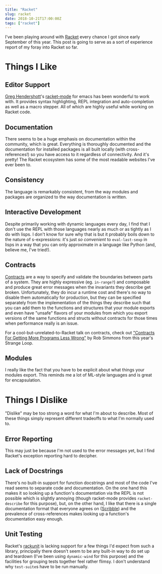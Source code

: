 ```yaml
---
title: "Racket"
slug: racket
date: 2018-10-21T17:00:00Z
tags: ["racket"]
---
```


I've been playing around with [Racket] every chance I got since early
September of this year.  This post is going to serve as a sort of
experience report of my foray into Racket so far.

# Things I Like

## Editor Support

[Greg Hendershott]'s [racket-mode] for emacs has been wonderful to
work with.  It provides syntax highlighting, REPL integration and
auto-completion as well as a macro stepper.  All of which are highly
useful while working on Racket code.

## Documentation

There seems to be a huge emphasis on documentation within the
community, which is great.  Everything is thoroughly documented and
the documentation for installed packages is all built locally (with
cross-references!) so you have access to it regardless of
connectivity.  And it's pretty!  The Racket ecosystem has some of the
most readable websites I've ever been to.

## Consistency

The language is remarkably consistent, from the way modules and
packages are organized to the way documentation is written.

## Interactive Development

Despite primarily working with dynamic languages every day, I find
that I don't use the REPL with those languages nearly as much or as
tightly as I do with lisps.  I don't know for sure why that is but it
probably boils down to the nature of s-expressions: it's just *so
convenient* to `eval-last-sexp` in lisps in a way that you can only
approximate in a language like Python (and, believe me, I've tried!).

## Contracts

[Contracts] are a way to specify and validate the boundaries between
parts of a system.  They are highly expressive (eg. `in-range?`) and
composable and produce great error messages when the invariants they
describe get broken.  Unfortunately, they do incur a runtime cost and
there's no way to disable them automatically for production, but they
can be specified separately from the implementation of the things they
describe such that you can add them to the functions and structures
that your module exports and even have "unsafe" flavors of your
modules from which you export versions of the same functions and
structs without contracts for those times when performance really is
an issue.

For a cool-but-unrelated-to-Racket talk on contracts, check out
["Contracts For Getting More Programs Less Wrong"] by Rob Simmons from
this year's Strange Loop.

## Modules

I really like the fact that you have to be explicit about what things
your modules export.  This reminds me a lot of ML-style languages and
is great for encapsulation.

# Things I Dislike

"Dislike" may be too strong a word for what I'm about to describe.
Most of these things simply represent different tradeoffs to what I'm
normally used to.

## Error Reporting

This may just be because I'm not used to the error messages yet, but I
find Racket's exception reporting hard to decipher.

## Lack of Docstrings

There's no built-in support for function docstrings and most of the
code I've read seems to separate code and documentation.  On the one
hand this makes it so looking up a function's documentation via the
REPL is not possible which is slightly annoying (though racket-mode
provides `racket-describe` for this purpose), but, on the other hand,
I like that there is a single documentation format that everyone
agrees on ([Scribble]) and the prevalence of cross-references makes
looking up a function's documentation easy enough.

## Unit Testing

Racket's [rackunit] is lacking support for a few things I'd expect
from such a library, principally there doesn't seem to be any built-in
way to do set up and teardown (I've been using `dynamic-wind` for this
purpose) and the facilities for grouping tests together feel rather
flimsy.  I don't understand why `test-suite`s have to be run manually.


[Racket]: https://racket-lang.org
[Greg Hendershott]: http://greghendershott.com/
[racket-mode]: https://github.com/greghendershott/racket-mode
[Contracts]: https://docs.racket-lang.org/reference/contracts.html
["Contracts For Getting More Programs Less Wrong"]: https://www.youtube.com/watch?v=lNITrPhl2_A
[Scribble]: https://docs.racket-lang.org/scribble/
[rackunit]: https://docs.racket-lang.org/rackunit/
